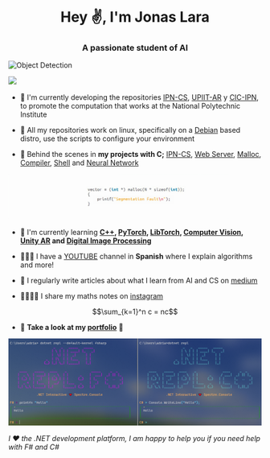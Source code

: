 <h1 align="center">Hey ✌, I'm Jonas Lara</h1>
<h3 align="center">A passionate student of AI</h3>


![Object Detection](./Sources/ComputerVision.gif)

![](https://komarev.com/ghpvc/?username=Jonas-Lara)

- 🔭 I'm currently developing the repositories [IPN-CS](https://github.com/Jonas-Lara/IPN-CS), [UPIIT-AR](https://github.com/Jonas-Lara/UPIIT-AR) y [CIC-IPN](https://github.com/Jonas-Lara/CIC-CNN), to promote the computation that works at the National Polytechnic Institute 

- 🐧 All my repositories work on linux, specifically on a [Debian](https://www.debian.org/index.html) based distro, use the scripts to configure your environment

- 🎥 Behind the scenes in **my projects with C;** [IPN-CS](https://github.com/Jonas-Lara/IPN-CS), [Web Server](https://github.com/Jonas-Lara/Web-Server), [Malloc](https://github.com/Jonas-Lara/Malloc), [Compiler](https://github.com/Jonas-Lara/Compiler), [Shell](https://github.com/Jonas-Lara/IPN-CS/tree/master/16.-Llamadas-al-Sistema/ConstruyeUnShell) and [Neural Network](https://github.com/Jonas-Lara/NN-C) 

![Segmentation Fault](./Sources/memoryC-transformed.png)

- 🌱 I'm currently learning **[C++](https://github.com/Jonas-Lara/Rock-Lee), [PyTorch](https://github.com/Jonas-Lara/DL-Py), [LibTorch](https://github.com/Jonas-Lara/DL-Cpp), [Computer Vision](https://github.com/Jonas-Lara/Computer-Vision), [Unity AR](https://github.com/Jonas-Lara/UPIIT-AR) and [Digital Image Processing](https://github.com/Jonas-Lara/DIP)**

- 🙋🏽‍♂️ I have a [YOUTUBE](https://www.youtube.com/@Jonas-1ara) channel in **Spanish** where I explain algorithms and more!

- 📝 I regularly write articles about what I learn from AI and CS on [medium](https://medium.com/@jonas_lara)

- 🫱🏻‍🫲🏾 I share my maths notes on [instagram](https://www.instagram.com/nhard_euler/) 

$$\sum_{k=1}^n c = nc$$

- 👀 **Take a look at my [portfolio](https://jonas-lara.github.io/Portfolio-AI/)** 💼

![dotNET Repl](./Sources/dotnet-repl.png)


_I ❤️ the .NET development platform, I am happy to help you if you need help with F# and C#_


